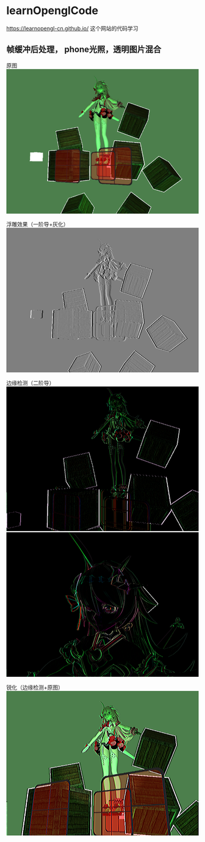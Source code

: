 # learnOpenglCode
https://learnopengl-cn.github.io/ 这个网站的代码学习



## 帧缓冲后处理， phone光照，透明图片混合

原图
![source](./pic/frameBufferTest_2019-12-17_01-40-26-38.png)

浮雕效果（一阶导+灰化）
![source](./pic/frameBufferTest_2019-12-17_01-41-39-26.png)

边缘检测（二阶导）
![source](./pic/frameBufferTest_2019-12-17_01-43-01-33.png)
![source](./pic/frameBufferTest_2019-12-17_01-43-08-83.png)

锐化（边缘检测+原图）
![source](./pic/frameBufferTest_2019-12-17_01-47-21-77.png)